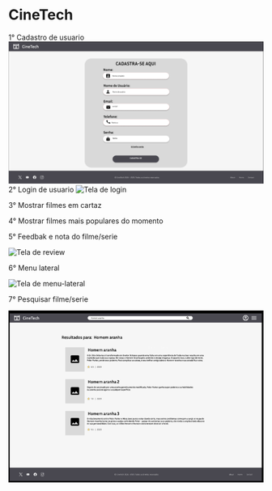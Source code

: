 # CineTech

1° Cadastro de usuario
![Tela de Cadastro](/prototypes/Tela-de-Cadastro.png)
2° Login de usuario
![Tela de login](/prototypes/login.PNG)

3° Mostrar filmes em cartaz

4° Mostrar filmes mais populares do momento

5° Feedbak e nota do filme/serie

![Tela de review](/prototypes/review.png)

6° Menu lateral

![Tela de menu-lateral](/prototypes/menu-lateral.png)

7° Pesquisar filme/serie

![Tela de menu-pesquisa](/prototypes/tela-pesquisa.png)

